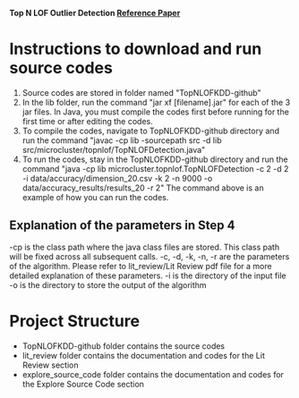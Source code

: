 **Top N LOF Outlier Detection [Reference Paper](http://hanj.cs.illinois.edu/pdf/kdd01.pdf)** 

# Instructions to download and run source codes
1. Source codes are stored in folder named "TopNLOFKDD-github"
2. In the lib folder, run the command "jar xf [filename].jar" for each of the 3 jar files.
In Java, you must compile the codes first before running for the first time or after editing the codes.
3. To compile the codes, navigate to TopNLOFKDD-github directory and run the command "javac -cp lib -sourcepath src -d lib src/microcluster/topnlof/TopNLOFDetection.java"
4. To run the codes, stay in the TopNLOFKDD-github directory and run the command "java -cp lib microcluster.topnlof.TopNLOFDetection -c 2 -d 2 -i data/accuracy/dimension_20.csv -k 2 -n 9000 -o data/accuracy_results/results_20 -r 2"
The command above is an example of how you can run the codes.

## Explanation of the parameters in Step 4
-cp is the class path where the java class files are stored. This class path will be fixed across all subsequent calls.
-c, -d, -k, -n, -r are the parameters of the algorithm. Please refer to lit_review/Lit Review pdf file for a more detailed explanation of these parameters.
-i is the directory of the input file
-o is the directory to store the output of the algorithm

# Project Structure
- TopNLOFKDD-github folder contains the source codes
- lit_review folder contains the documentation and codes for the Lit Review section
- explore_source_code folder contains the documentation and codes for the Explore Source Code section
